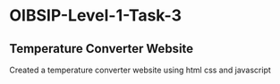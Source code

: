 # OIBSIP-Level-1-Task-3

## Temperature Converter Website
Created a temperature converter website using html css and javascript
